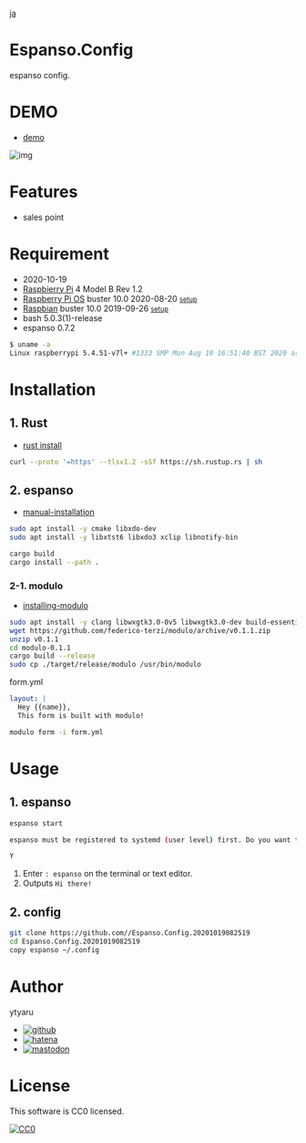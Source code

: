 [ja](./README.ja.md)

# Espanso.Config

espanso config.

# DEMO

* [demo](https://ytyaru.github.io/Espanso.Config.20201019082519/)

![img](https://github.com/ytyaru/Espanso.Config.20201019082519/blob/master/doc/0.png?raw=true)

# Features

* sales point

# Requirement

* <time datetime="2020-10-19T08:25:10+0900">2020-10-19</time>
* [Raspbierry Pi](https://ja.wikipedia.org/wiki/Raspberry_Pi) 4 Model B Rev 1.2
* [Raspberry Pi OS](https://ja.wikipedia.org/wiki/Raspbian) buster 10.0 2020-08-20 <small>[setup](http://ytyaru.hatenablog.com/entry/2020/10/06/111111)</small>
* [Raspbian](https://ja.wikipedia.org/wiki/Raspbian) buster 10.0 2019-09-26 <small>[setup](http://ytyaru.hatenablog.com/entry/2019/12/25/222222)</small>
* bash 5.0.3(1)-release
* espanso 0.7.2

```sh
$ uname -a
Linux raspberrypi 5.4.51-v7l+ #1333 SMP Mon Aug 10 16:51:40 BST 2020 armv7l GNU/Linux
```

# Installation

## 1. Rust

* [rust install](https://www.rust-lang.org/tools/install)

```sh
curl --proto '=https' --tlsv1.2 -sSf https://sh.rustup.rs | sh
```
## 2. espanso

* [manual-installation](https://espanso.org/install/linux/#manual-installation)

```sh
sudo apt install -y cmake libxdo-dev
sudo apt install -y libxtst6 libxdo3 xclip libnotify-bin
```
```sh
cargo build
cargo install --path .
```

### 2-1. modulo

* [installing-modulo](https://espanso.org/install/linux/#installing-modulo)

```sh
sudo apt install -y clang libwxgtk3.0-0v5 libwxgtk3.0-dev build-essential
wget https://github.com/federico-terzi/modulo/archive/v0.1.1.zip
unzip v0.1.1
cd modulo-0.1.1
cargo build --release
sudo cp ./target/release/modulo /usr/bin/modulo
```

form.yml
```yaml
layout: |
  Hey {{name}},
  This form is built with modulo!
```
```sh
modulo form -i form.yml
```

# Usage

## 1. espanso

```sh
espanso start
```
```sh
espanso must be registered to systemd (user level) first. Do you want to proceed? [Y/n] 
```
```sh
Y
```

1. Enter `: espanso` on the terminal or text editor.
1. Outputs `Hi there!`

## 2. config

```bash
git clone https://github.com//Espanso.Config.20201019082519
cd Espanso.Config.20201019082519
copy espanso ~/.config
```

# Author

ytyaru

* [![github](http://www.google.com/s2/favicons?domain=github.com)](https://github.com/ytyaru "github")
* [![hatena](http://www.google.com/s2/favicons?domain=www.hatena.ne.jp)](http://ytyaru.hatenablog.com/ytyaru "hatena")
* [![mastodon](http://www.google.com/s2/favicons?domain=mstdn.jp)](https://mstdn.jp/web/accounts/233143 "mastdon")

# License

This software is CC0 licensed.

[![CC0](http://i.creativecommons.org/p/zero/1.0/88x31.png "CC0")](http://creativecommons.org/publicdomain/zero/1.0/deed.en)


